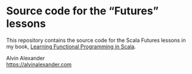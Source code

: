 Source code for the “Futures” lessons
=====================================

This repository contains the source code for the 
Scala Futures lessons in my book,
[Learning Functional Programming in 
Scala](https://alvinalexander.com/scala/learning-functional-programming-in-scala-book).


Alvin Alexander    
https://alvinalexander.com




